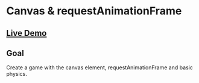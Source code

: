 # Canvas & requestAnimationFrame

## [Live Demo](https://codepen.io/borntofrappe/full/eYNpQyW)

## Goal

Create a game with the canvas element, requestAnimationFrame and basic physics.
